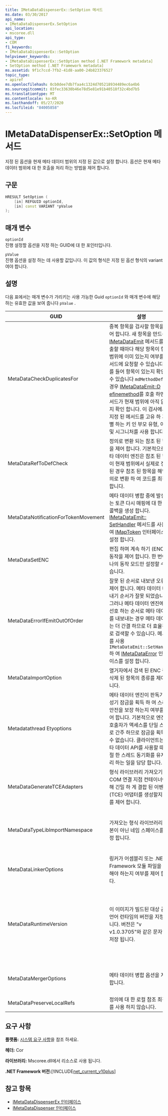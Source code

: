 ```yaml
---
title: IMetaDataDispenserEx::SetOption 메서드
ms.date: 03/30/2017
api_name:
- IMetaDataDispenserEx.SetOption
api_location:
- mscoree.dll
api_type:
- COM
f1_keywords:
- IMetaDataDispenserEx::SetOption
helpviewer_keywords:
- IMetaDataDispenserEx::SetOption method [.NET Framework metadata]
- SetOption method [.NET Framework metadata]
ms.assetid: 9f1c7ccd-7fb2-41d8-aa00-24b823376527
topic_type:
- apiref
ms.openlocfilehash: 0cb0dee7db7faa4c1324d705218934489ec6a4b6
ms.sourcegitcommit: 03fec33630b46e78d5e81e91b40518f32c4bd7b5
ms.translationtype: MT
ms.contentlocale: ko-KR
ms.lasthandoff: 05/27/2020
ms.locfileid: "84005858"
---
```

# <a name="imetadatadispenserexsetoption-method"></a>IMetaDataDispenserEx::SetOption 메서드
지정 된 옵션을 현재 메타 데이터 범위의 지정 된 값으로 설정 합니다. 옵션은 현재 메타 데이터 범위에 대 한 호출을 처리 하는 방법을 제어 합니다.  
  
## <a name="syntax"></a>구문  
  
```cpp  
HRESULT SetOption (  
    [in] REFGUID optionId,
    [in] const VARIANT *pValue  
);  
```  
  
## <a name="parameters"></a>매개 변수  
 `optionId`  
 진행 설정할 옵션을 지정 하는 GUID에 대 한 포인터입니다.  
  
 `pValue`  
 진행 옵션을 설정 하는 데 사용할 값입니다. 이 값의 형식은 지정 된 옵션 형식의 variant 여야 합니다.  
  
## <a name="remarks"></a>설명  
 다음 표에서는 매개 변수가 가리키는 사용 가능한 Guid `optionId` 와 매개 변수에 해당 하는 유효한 값을 보여 줍니다 `pValue` .  
  
|GUID|설명|`pValue`변수에|  
|----------|-----------------|------------------------|  
|MetaDataCheckDuplicatesFor|중복 항목을 검사할 항목을 제어 합니다. 새 항목을 만드는 [IMetaDataEmit](../../../../docs/framework/unmanaged-api/metadata/imetadataemit-interface.md) 메서드를 호출할 때마다 해당 항목이 현재 범위에 이미 있는지 여부를 메서드에 요청할 수 있습니다. 예를 들어 항목이 있는지 확인할 수 있습니다 `mdMethodDef` .이 경우 [IMetaDataEmit::D efinemethod](../../../../docs/framework/unmanaged-api/metadata/imetadataemit-definemethod-method.md)를 호출 하면 메서드가 현재 범위에 아직 없는지 확인 합니다. 이 검사에서는 지정 된 메서드를 고유 하 게 식별 하는 키 인 부모 유형, 이름 및 시그니처를 사용 합니다.|은 UI4 형식의 variant 여야 하며 [CorCheckDuplicatesFor](corcheckduplicatesfor-enumeration.md) 열거형 값의 조합을 포함 해야 합니다.|  
|MetaDataRefToDefCheck|정의로 변환 되는 참조 된 항목을 제어 합니다. 기본적으로 메타 데이터 엔진은 참조 된 항목이 현재 범위에서 실제로 정의 된 경우 참조 된 항목을 해당 정의로 변환 하 여 코드를 최적화 합니다.|은 UI4 형식의 variant 여야 하며 [Correftodefcheck](correftodefcheck-enumeration.md) 열거형 값의 조합을 포함 해야 합니다.|  
|MetaDataNotificationForTokenMovement|메타 데이터 병합 중에 발생 하는 토큰 다시 매핑에 대 한 제어 콜백을 생성 합니다. [IMetaDataEmit:: SetHandler](../../../../docs/framework/unmanaged-api/metadata/imetadataemit-sethandler-method.md) 메서드를 사용 하 여 [IMapToken](../../../../docs/framework/unmanaged-api/metadata/imaptoken-interface.md) 인터페이스를 설정 합니다.|은 UI4 형식의 variant 여야 하며 [Cornotificationfortokenmovement](cornotificationfortokenmovement-enumeration.md) 열거형 값의 조합을 포함 해야 합니다.|  
|MetaDataSetENC|편집 하며 계속 하기 (ENC)의 동작을 제어 합니다. 한 번에 하나의 동작 모드만 설정할 수 있습니다.|은 UI4 형식의 variant 여야 하며 [Corsetenc](corsetenc-enumeration.md) 열거형의 값을 포함 해야 합니다. 값이 비트 마스크가 아닙니다.|  
|MetaDataErrorIfEmitOutOfOrder|잘못 된 순서로 내보낸 오류를 제어 합니다. 메타 데이터 내보내기 순서가 잘못 되었습니다. 그러나 메타 데이터 엔진에서 선호 하는 순서로 메타 데이터를 내보내는 경우 메타 데이터는 더 간결 하므로 더 효율적으로 검색할 수 있습니다. 메서드를 사용 `IMetaDataEmit::SetHandler` 하 여 [IMetaDataError](../../../../docs/framework/unmanaged-api/metadata/imetadataerror-interface.md) 인터페이스를 설정 합니다.|은 UI4 형식의 variant 여야 하며 [CorErrorIfEmitOutOfOrder](corerrorifemitoutoforder-enumeration.md) 열거형 값의 조합을 포함 해야 합니다.|  
|MetaDataImportOption|열거자에서 검색 된 ENC 중에 삭제 된 항목의 종류를 제어 합니다.|은 UI4 형식의 variant 여야 하며 [CorImportOptions 열거형](corimportoptions-enumeration.md) 열거형 값의 조합을 포함 해야 합니다.|  
|Metadatathread Etyoptions|메타 데이터 엔진이 판독기/작성기 잠금을 획득 하 여 스레드 안전을 보장 하는지 여부를 제어 합니다. 기본적으로 엔진은 호출자가 액세스를 단일 스레드로 간주 하므로 잠금을 획득할 수 없습니다. 클라이언트는 메타 데이터 API를 사용할 때 적절 한 스레드 동기화를 유지 관리 하는 일을 담당 합니다.|은 UI4 형식의 variant 여야 하며 [Corthread Etyoptions](corthreadsafetyoptions-enumeration.md) 열거형의 값을 포함 해야 합니다. 값이 비트 마스크가 아닙니다.|  
|MetaDataGenerateTCEAdapters|형식 라이브러리 가져오기에서 COM 연결 지점 컨테이너에 대해 긴밀 하 게 결합 된 이벤트 (TCE) 어댑터를 생성할지 여부를 제어 합니다.|BOOL 형식의 variant 여야 합니다. `pValue`가로 설정 된 경우 `true` 형식 라이브러리 가져오기에서 TCE 어댑터를 생성 합니다.|  
|MetaDataTypeLibImportNamespace|가져오는 형식 라이브러리의 기본이 아닌 네임 스페이스를 지정 합니다.|는 null 값 또는 BSTR 형식의 variant 여야 합니다. `pValue`가 null 값인 경우에는 현재 네임 스페이스가 null로 설정 되 고, 그렇지 않으면 현재 네임 스페이스가 variant의 BSTR 형식에 저장 된 문자열로 설정 됩니다.|  
|MetaDataLinkerOptions|링커가 어셈블리 또는 .NET Framework 모듈 파일을 생성 해야 하는지 여부를 제어 합니다.|은 UI4 형식의 variant 여야 하며 [Corlinkeroptions](corlinkeroptions-enumeration.md) 열거형 값의 조합을 포함 해야 합니다.|  
|MetaDataRuntimeVersion|이 이미지가 빌드된 대상 공용 언어 런타임의 버전을 지정 합니다. 버전은 "v v1.0.3705"와 같은 문자열로 저장 됩니다.|는 null 값, VT_EMPTY 값 또는 BSTR 형식의 variant 여야 합니다. `pValue`가 null 이면 런타임 버전이 null로 설정 됩니다. `pValue`가 VT_EMPTY 경우 버전은 메타 데이터 코드가 실행 되는 mscorwks.dll 버전에서 가져온 기본값으로 설정 됩니다. 그렇지 않으면 런타임 버전이 variant의 BSTR 형식에 저장 된 문자열로 설정 됩니다.|  
|MetaDataMergerOptions|메타 데이터 병합 옵션을 지정 합니다.|는 UI4 형식의 변형 이어야 하며, `MergeFlags` CorHdr .h 파일에 설명 된 열거형 값의 조합을 포함 해야 합니다.|  
|MetaDataPreserveLocalRefs|정의에 대 한 로컬 참조 최적화를 사용 하지 않습니다.|[Corlocalrefpreservation](corlocalrefpreservation-enumeration.md) 열거 된 값의 조합을 포함 해야 합니다.|  
  
## <a name="requirements"></a>요구 사항  
 **플랫폼:** [시스템 요구 사항](../../get-started/system-requirements.md)을 참조 하세요.  
  
 **헤더:** Cor  
  
 **라이브러리:** Mscoree.dll에서 리소스로 사용 됩니다.  
  
 **.NET Framework 버전:**[!INCLUDE[net_current_v10plus](../../../../includes/net-current-v10plus-md.md)]  
  
## <a name="see-also"></a>참고 항목

- [IMetaDataDispenserEx 인터페이스](imetadatadispenserex-interface.md)
- [IMetaDataDispenser 인터페이스](imetadatadispenser-interface.md)

